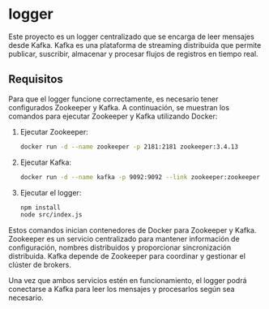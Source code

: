 
# logger

Este proyecto es un logger centralizado que se encarga de leer mensajes desde Kafka. Kafka es una plataforma de streaming distribuida que permite publicar, suscribir, almacenar y procesar flujos de registros en tiempo real.

## Requisitos

Para que el logger funcione correctamente, es necesario tener configurados Zookeeper y Kafka. A continuación, se muestran los comandos para ejecutar Zookeeper y Kafka utilizando Docker:

1. Ejecutar Zookeeper:
   ```sh
   docker run -d --name zookeeper -p 2181:2181 zookeeper:3.4.13
   ```

2. Ejecutar Kafka:
   ```sh
   docker run -d --name kafka -p 9092:9092 --link zookeeper:zookeeper -e KAFKA_ZOOKEEPER_CONNECT=zookeeper:2181 -e KAFKA_ADVERTISED_LISTENERS=PLAINTEXT://localhost:9092 -e KAFKA_OFFSETS_TOPIC_REPLICATION_FACTOR=1 confluentinc/cp-kafka:latest
   ```

3. Ejecutar el logger:
   ```sh
   npm install
   node src/index.js
   ```

Estos comandos inician contenedores de Docker para Zookeeper y Kafka. Zookeeper es un servicio centralizado para mantener información de configuración, nombres distribuidos y proporcionar sincronización distribuida. Kafka depende de Zookeeper para coordinar y gestionar el clúster de brokers.

Una vez que ambos servicios estén en funcionamiento, el logger podrá conectarse a Kafka para leer los mensajes y procesarlos según sea necesario.
